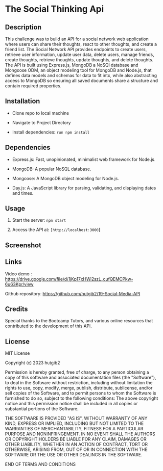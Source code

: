 # The Social Thinking Api

## Description
This challenge was to build an API for a social network web application where users can share their thoughts, react to other thoughts, and create a friend list. The Social Network API provides endpoints to create users, retrieve user information, update user data, delete users, manage friends, create thoughts, retrieve thoughts, update thoughts, and delete thoughts. The API is built using Express.js, MongoDB a NoSQl database and Mongoose ODM, an object modeling tool for MongoDB and Node.js, that defines data models and schemas for data to fit into, while also abstracting access to MongoDB so ensuring all saved documents share a structure and contain required properties.


## Installation

- Clone repo to local machine
 
- Navigate to Project Directory
  
- Install dependencies:
  ```run npm install```

## Dependencies

- Express.js: Fast, unopinionated, minimalist web framework for Node.js.

- MongoDB: A popular NoSQL database.

- Mongoose: A MongoDB object modeling for Node.js.

- Day.js: A JavaScript library for parsing, validating, and displaying dates and times.

 
## Usage

1. Start the server: ```npm start```

2. Access the API at: `[http://localhost:3000`]
  
## Screenshot

## Links

Video demo :
https://drive.google.com/file/d/1jKp17xHWl2szL_cufQEMCPkw-6u63Kpr/view

Github repository:
https://github.com/hutgib2/19-Social-Media-API


## Credits

Special thanks to the Bootcamp Tutors, and various online resources that contributed to the development of this API.

## License

MIT License

Copyright (c) 2023 hutgib2

Permission is hereby granted, free of charge, to any person obtaining a copy of this software and associated documentation files (the "Software"), to deal in the Software without restriction, including without limitation the rights to use, copy, modify, merge, publish, distribute, sublicense, and/or sell copies of the Software, and to permit persons to whom the Software is furnished to do so, subject to the following conditions: The above copyright notice and this permission notice shall be included in all copies or substantial portions of the Software.

THE SOFTWARE IS PROVIDED "AS IS", WITHOUT WARRANTY OF ANY KIND, EXPRESS OR IMPLIED, INCLUDING BUT NOT LIMITED TO THE WARRANTIES OF MERCHANTABILITY, FITNESS FOR A PARTICULAR PURPOSE AND NONINFRINGEMENT. IN NO EVENT SHALL THE AUTHORS OR COPYRIGHT HOLDERS BE LIABLE FOR ANY CLAIM, DAMAGES OR OTHER LIABILITY, WHETHER IN AN ACTION OF CONTRACT, TORT OR OTHERWISE, ARISING FROM, OUT OF OR IN CONNECTION WITH THE SOFTWARE OR THE USE OR OTHER DEALINGS IN THE SOFTWARE.

END OF TERMS AND CONDITIONS



